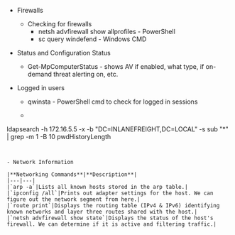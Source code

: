- Firewalls
	- Checking for firewalls
		- netsh advfirewall show allprofiles - PowerShell
		- sc query windefend - Windows CMD
- Status and Configuration Status
	- Get-MpComputerStatus - shows AV if enabled, what type, if on-demand threat alerting on, etc.


- Logged in users
	- qwinsta - PowerShell cmd to check for logged in sessions
	- ```shell-session
ldapsearch -h 172.16.5.5 -x -b "DC=INLANEFREIGHT,DC=LOCAL" -s sub "*" | grep -m 1 -B 10 pwdHistoryLength
```


- Network Information
 
|**Networking Commands**|**Description**|
|---|---|
|`arp -a`|Lists all known hosts stored in the arp table.|
|`ipconfig /all`|Prints out adapter settings for the host. We can figure out the network segment from here.|
|`route print`|Displays the routing table (IPv4 & IPv6) identifying known networks and layer three routes shared with the host.|
|`netsh advfirewall show state`|Displays the status of the host's firewall. We can determine if it is active and filtering traffic.|